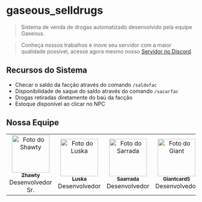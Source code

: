 # gaseous_selldrugs
> Sistema de venda de drogas automatizado desenvolvido pela equipe Gaseous.

> Conheça nossos trabalhos e inove seu servidor com a maior qualidade possível, acesse agora mesmo nosso [Servidor no Discord](https://discord.gg/ZD8gVAAJzt).

## Recursos do Sistema
* Checar o saldo da facção através do comando `/saldofac`
* Disponibilidade de saque do saldo através do comando `/sacarfac`
* Drogas retiradas diretamente do baú da facção
* Estoque disponível ao clicar no NPC

## Nossa Equipe

<table>
  <tr>
    <td align="center">
      <a href="#">
        <img src="https://avatars.githubusercontent.com/u/68912054?s=96&v=4" width="100px;" alt="Foto do Shawty"/><br>
        <sub>
          <b>Zhawty</b><br>  
        </sub>
      </a>
Desenvolvedor Sr.
    </td>
    <td align="center">
      <a href="#">
        <img src="https://avatars.githubusercontent.com/u/42743208?s=96&v=4" width="100px;" alt="Foto do Luska"/><br>
        <sub>
          <b>Luska</b><br> 
        </sub>
      </a>
Desenvolvedor
    </td>
    <td align="center">
      <a href="#">
        <img src="https://avatars.githubusercontent.com/u/88467879?s=96&v=4" width="100px;" alt="Foto do Sarrada"/><br>
        <sub>
          <b>Saarrada</b><br> 
        </sub>
      </a>
Desenvolvedor
    </td>
<td align="center">
      <a href="#">
        <img src="https://avatars.githubusercontent.com/u/69985363?s=96&v=4" width="100px;" alt="Foto do Giant"/><br>
        <sub>
          <b>Giantcard5</b><br> 
        </sub>
      </a>
Desenvolvedor
    </td>
  </tr>
</table>
